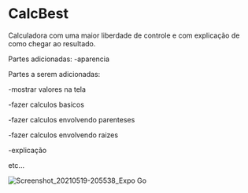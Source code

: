 # CalcBest
 Calculadora com uma maior liberdade de controle e com explicação de como chegar ao resultado.
 
 Partes adicionadas:
 -aparencia

 Partes a serem adicionadas:

-mostrar valores na tela

-fazer calculos basicos

-fazer calculos envolvendo parenteses

-fazer calculos envolvendo raizes

-explicação

etc...


 ![Screenshot_20210519-205538_Expo Go](https://user-images.githubusercontent.com/76235377/118901868-b694df80-b8ea-11eb-8d00-670081c6e4e7.jpg)

